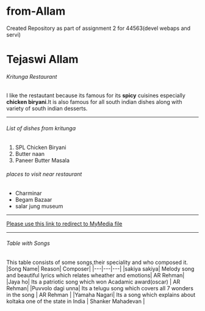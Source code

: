 # from-Allam
Created Repository as part of assignment 2 for 44563(devel webaps and servi)
# Tejaswi Allam
###### Kritunga Restaurant
I like the restautant because its famous for its **spicy** cuisines especially **chicken biryani**.It is also famous for all south indian dishes along with variety of south indian desserts.
********
###### List of dishes from kritunga
1. SPL Chicken Biryani
2. Butter naan
3. Paneer Butter Masala
###### places to visit near restaurant
* Charminar
* Begam Bazaar
* salar jung museum
****
[Please use this link to redirect to MyMedia file](https://github.com/Tejaswireddyallam/from-Allam/blob/main/MyMedia.md)
****
###### Table with Songs
This table consists of some songs,their speciality and who composed it.
|Song Name| Reason| Composer|
|---|---|---|
|sakiya sakiya| Melody song and beautiful lyrics which relates wheather and emotions| AR Rehman|
|Jaya ho| Its a patriotic song which won Acadamic award(oscar) | AR Rehman|
|Puvvolo dagi unna| Its a telugu song which covers all 7 wonders in the song | AR Rehman |
|Yamaha Nagari| Its a song which explains about koltaka one of the state in India | Shanker Mahadevan |

